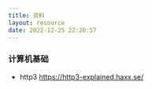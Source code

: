 ```yaml
---
title: 资料 
layout: resource
date: 2022-12-25 22:20:57
---
```


### 计算机基础 
- http3 https://http3-explained.haxx.se/
